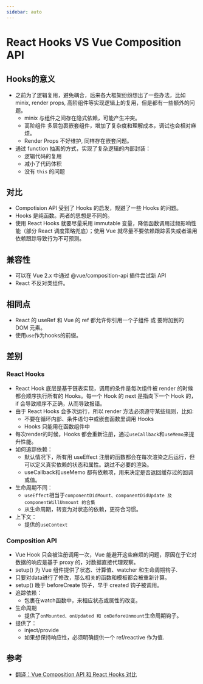 ```yaml
---
sidebar: auto
---
```


# React Hooks VS Vue Composition API

## Hooks的意义
* 之前为了逻辑复用，避免耦合，后来各大框架纷纷想出了一些办法，比如 minix, render props, 高阶组件等实现逻辑上的复用，但是都有一些额外的问题。
  - minix 与组件之间存在隐式依赖，可能产生冲突。
  - 高阶组件 多层包裹嵌套组件，增加了复杂度和理解成本，调试也会相对麻烦。
  - Render Props 不好维护, 同样存在嵌套问题。
* 通过 function 抽离的方式，实现了复杂逻辑的内部封装：
  - 逻辑代码的复用
  - 减小了代码体积
  - 没有 `this` 的问题

## 对比
* Compotision API 受到了 Hooks 的启发，规避了一些 Hooks 的问题。
* Hooks 是纯函数。两者的思想是不同的。
* 使用 React Hooks 就要尽量采用 immutable 变量，降低函数调用过频影响性能（部分 React 调度策略兜底）；使用 Vue 就尽量不要依赖跟踪丢失或者滥用依赖跟踪导致行为不可预测。

## 兼容性
* 可以在 Vue 2.x 中通过 @vue/composition-api 插件尝试新 API
* React 不反对类组件。

## 相同点
* React 的 useRef 和 Vue 的 ref 都允许你引用一个子组件 或 要附加到的 DOM 元素。
* 使用`use`作为hooks的前缀。

## 差别

### React Hooks
* React Hook 底层是基于链表实现，调用的条件是每次组件被 render 的时候都会顺序执行所有的 Hooks。每一个 Hook 的 next 是指向下一个 Hook 的，if 会导致顺序不正确，从而导致报错。
* 由于 React Hooks 会多次运行，所以 render 方法必须遵守某些规则，比如:
  - 不要在循环内部、条件语句中或嵌套函数里调用 Hooks
  - Hooks 只能用在函数组件中
* 每次render的时候，Hooks 都会重新注册，通过`useCallback`和`useMemo`来提升性能。
* 如何追踪依赖：
  - 默认情况下，所有用 useEffect 注册的函数都会在每次渲染之后运行，但可以定义真实依赖的状态和属性。跳过不必要的渲染。
  - useCallback和useMemo 都有依赖项，用来决定是否返回缓存过的回调或值。
* 生命周期不同：
  - `useEffect`相当于`componentDidMount、componentDidUpdate 及 componentWillUnmount 的合集`
  - 从生命周期，转变为对状态的依赖，更符合习惯。
* 上下文：
  - 提供的`useContext`

### Composition API
* Vue Hook 只会被注册调用一次，Vue 能避开这些麻烦的问题，原因在于它对数据的响应是基于 proxy 的，对数据直接代理观察。
* setup() 为 Vue 组件提供了状态、计算值、watcher 和生命周期钩子.
* 只要对data进行了修改，那么相关的函数和模板都会被重新计算。
*  setup() 晚于 beforeCreate 钩子，早于 created 钩子被调用。
* 追踪依赖：
  - 包裹在watch函数中，来相应状态或属性的改变。
* 生命周期
  - 提供了`onMounted、onUpdated 和 onBeforeUnmount`生命周期钩子。
* 提供了：
  - inject/provide
  - 如果想保持响应性，必须明确提供一个 ref/reactive 作为值.





## 参考
* [翻译：Vue Composition API 和 React Hooks 对比](https://juejin.cn/post/6847902223918170126)